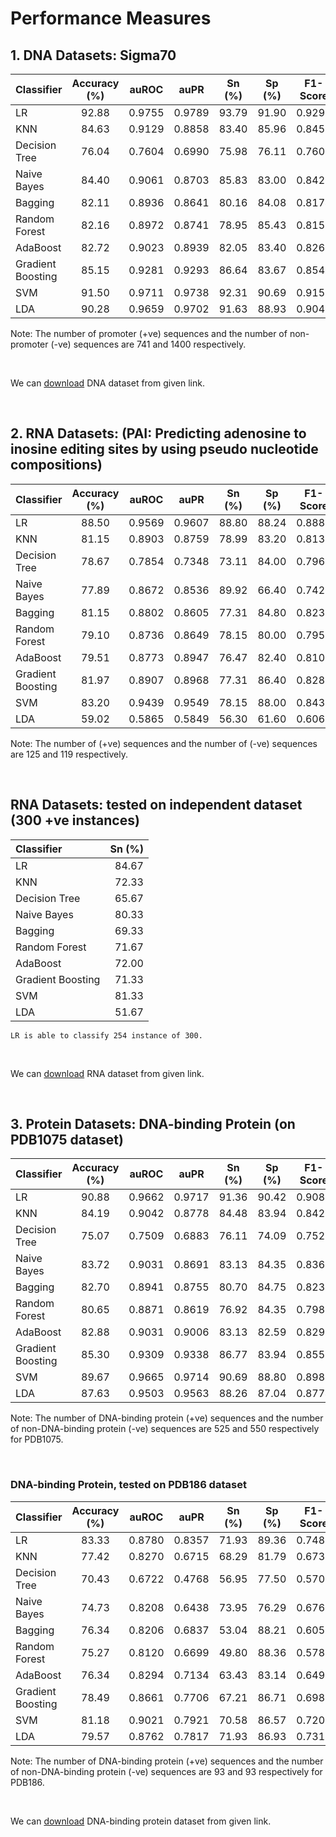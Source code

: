 # Performance Measures
## 1. DNA Datasets: Sigma70
| Classifier | Accuracy (%) |  auROC | auPR   | Sn (%) |  Sp (%)  | F1-Score |  MCC   |
| :---       | :---:        | :---:  |  :---: | :---:  | :---:    | :---:    | ---:  |
|LR |92.88|0.9755|0.9789|93.79|91.90|0.9293|0.8583|
|KNN|84.63|0.9129|0.8858|83.40|85.96|0.8451|0.6954|
|Decision Tree|76.04|0.7604|0.6990|75.98|76.11|0.7601|0.5220|
|Naive Bayes|84.40|0.9061|0.8703|85.83|83.00|0.8420|0.6896|
|Bagging|82.11|0.8936|0.8641|80.16|84.08|0.8174|0.6439|
|Random Forest|82.16|0.8972|0.8741|78.95|85.43|0.8156|0.6466|
|AdaBoost|82.72|0.9023|0.8939|82.05|83.40|0.8264|0.6553|
|Gradient Boosting|85.15|0.9281|0.9293|86.64|83.67|0.8544|0.7050|
|SVM|91.50|0.9711|0.9738|92.31|90.69|0.9159|0.8306|
|LDA|90.28|0.9659|0.9702|91.63|88.93|0.9042|0.8067|

Note: The number of promoter (+ve) sequences and the number of non-promoter (-ve) sequences are 741 and 1400 respectively.

&nbsp;

We can [download](http://lin-group.cn/server/iPro70PseZNC/data.html) DNA dataset from given link.

&nbsp;

## 2. RNA Datasets: (PAI: Predicting adenosine to inosine editing sites by using pseudo nucleotide compositions)

| Classifier | Accuracy (%) |  auROC | auPR   | Sn (%) |  Sp (%)  | F1-Score |  MCC   |
| :---       | :---:        | :---:  |  :---: | :---:  | :---:    | :---:    | ---:  |
|LR|88.50|0.9569|0.9607|88.80|88.24|0.8886|0.7770|
|KNN|81.15|0.8903|0.8759|78.99|83.20|0.8134|0.6293|
|Decision Tree|78.67|0.7854|0.7348|73.11|84.00|0.7967|0.5938|
|Naive Bayes|77.89|0.8672|0.8536|89.92|66.40|0.7426|0.5861|
|Bagging|81.15|0.8802|0.8605|77.31|84.80|0.8233|0.6294|
|Random Forest|79.10|0.8736|0.8649|78.15|80.00|0.7959|0.5876|
|AdaBoost|79.51|0.8773|0.8947|76.47|82.40|0.8108|0.5961|
|Gradient Boosting|81.97|0.8907|0.8968|77.31|86.40|0.8289|0.6493|
|SVM|83.20|0.9439|0.9549|78.15|88.00|0.8433|0.6703|
|LDA|59.02|0.5865|0.5849|56.30|61.60|0.6063|0.1896|

Note: The number of (+ve) sequences and the number of (-ve) sequences are 125 and 119 respectively.

&nbsp;

## RNA Datasets: tested on independent dataset (300 +ve instances)
| Classifier |  Sn (%) |
| :---       | ---:  |
|LR|84.67|
|KNN|72.33|
|Decision Tree|65.67|
|Naive Bayes|80.33|
|Bagging|69.33|
|Random Forest|71.67|
|AdaBoost|72.00|
|Gradient Boosting|71.33|
|SVM|81.33|
|LDA|51.67|

`LR is able to classify 254 instance of 300.`

&nbsp;

We can [download](http://lin-group.cn/server/AtoI/data) RNA dataset from given link.

&nbsp;

## 3. Protein Datasets: DNA-binding Protein (on PDB1075 dataset)
| Classifier | Accuracy (%) |  auROC | auPR   | Sn (%) |  Sp (%)  | F1-Score |  MCC   |
| :---       | :---:        | :---:  |  :---: | :---:  | :---:    | :---:    | ---:  |
|LR| 90.88 |0.9662|0.9717|91.36|90.42|0.9089|0.8186|
|KNN| 84.19 |0.9042|0.8778|84.48|83.94|0.8425|0.6851|
|Decision Tree|75.07|0.7509|0.6883|76.11|74.09|0.7527|0.5039|
|Naive Bayes|83.72|0.9031|0.8691|83.13|84.35|0.8362|0.6756|
|Bagging|82.70|0.8941|0.8755|80.70|84.75|0.8233|0.6569|
|Random Forest|80.65|0.8871|0.8619|76.92|84.35|0.7988|0.6160|
|AdaBoost|82.88|0.9031|0.9006|83.13|82.59|0.8291|0.6578|
|Gradient Boosting|85.30|0.9309|0.9338|86.77|83.94|0.8555|0.7096|
|SVM|89.67|0.9665|0.9714|90.69|88.80|0.8983|0.7967|
|LDA|87.63|0.9503|0.9563|88.26|87.04|0.8774|0.7541|

Note: The number of DNA-binding protein (+ve) sequences and the number of non-DNA-binding protein (-ve) sequences are 525 and 550 respectively for PDB1075.

&nbsp;

### DNA-binding Protein, tested on PDB186 dataset
| Classifier | Accuracy (%) |  auROC | auPR   | Sn (%) |  Sp (%)  | F1-Score |  MCC   |
| :---       | :---:        | :---:  |  :---: | :---:  | :---:    | :---:    | :---:  |
|LR|83.33|0.8780|0.8357|71.93|89.36|0.7480|0.6259|
|KNN| 77.42 |0.8270|0.6715|68.29|81.79|0.6734|0.4990|
|Decision Tree |70.43|0.6722|0.4768|56.95|77.50|0.5706|0.3457|
|Naive Bayes |74.73|0.8208|0.6438|73.95|76.29|0.6769|0.4874|
|Bagging|76.34|0.8206|0.6837|53.04|88.21|0.6052|0.4480|
|Random Forest|75.27|0.8120|0.6699|49.80|88.36|0.5788|0.4211|
|AdaBoost|76.34|0.8294|0.7134|63.43|83.14|0.6496|0.4742|
|Gradient Boosting|78.49|0.8661|0.7706|67.21|86.71|0.6987|0.5519|
|SVM| 81.18 |0.9021|0.7921|70.58|86.57|0.7205|0.5783|
|LDA|79.57|0.8762|0.7817|71.93|86.93|0.7312|0.5937|

Note: The number of DNA-binding protein (+ve) sequences and the number of non-DNA-binding protein (-ve) sequences are 93 and  93 respectively for PDB186.

&nbsp;

We can [download](http://server.malab.cn/Local-DPP/Datasets.html) DNA-binding protein dataset from given link.

